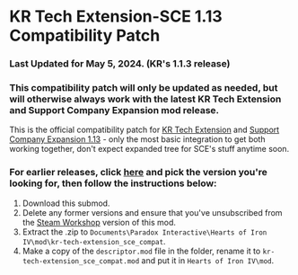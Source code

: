 # KR Tech Extension-SCE 1.13 Compatibility Patch

### Last Updated for May 5, 2024. (KR's 1.1.3 release)
### This compatibility patch will only be updated as needed, but will otherwise always work with the latest KR Tech Extension and Support Company Expansion mod release.

This is the official compatibility patch for [KR Tech Extension](https://steamcommunity.com/sharedfiles/filedetails/?id=3105210203) and [Support Company Expansion 1.13](https://steamcommunity.com/sharedfiles/filedetails/?id=2690847683) - only the most basic integration to get both working together, don't expect expanded tree for SCE's stuff anytime soon.

### For earlier releases, click [here](https://github.com/KR-Tech-Extension/kr-tech-extension_sce_compat/releases) and pick the version you're looking for, then follow the instructions below:
1) Download this submod.
2) Delete any former versions and ensure that you've unsubscribed from the [Steam Workshop](https://steamcommunity.com/sharedfiles/filedetails/?id=3167517700) version of this mod.
3) Extract the .zip to `Documents\Paradox Interactive\Hearts of Iron IV\mod\kr-tech-extension_sce_compat`.
4) Make a copy of the `descriptor.mod` file in the folder, rename it to `kr-tech-extension_sce_compat.mod` and put it in `Hearts of Iron IV\mod`.
